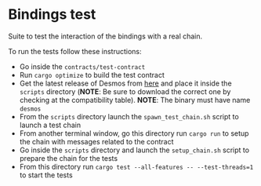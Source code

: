 # Bindings test

Suite to test the interaction of the bindings with a real chain.  

To run the tests follow these instructions:
* Go inside the `contracts/test-contract` 
* Run `cargo optimize` to build the test contract
* Get the latest release of Desmos from [here](https://github.com/desmos-labs/desmos/releases) and place it inside the `scripts` directory  (**NOTE**: Be sure to download the correct one by checking at the compatibility table).
**NOTE**: The binary must have name `desmos`
* From the `scripts` directory launch the `spawn_test_chain.sh` script to launch a test chain
* From another terminal window, go this directory run `cargo run` to setup the chain with messages related to the contract
* Go inside the `scripts` directory and launch the `setup_chain.sh` script to prepare the chain for the tests
* From this directory run `cargo test --all-features -- --test-threads=1` to start the tests